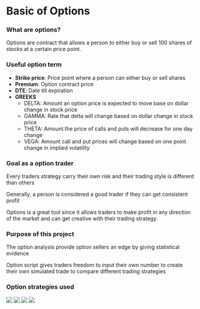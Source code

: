 # Basic of Options
### What are options?

 Options are contract that allows a person to either buy or sell 100 shares of stocks at a certain price point.

### Useful option term
- **Strike price**: Price point where a person can either buy or sell shares
- **Premium**: Option contract price
- **DTE**: Date till expiration
- **GREEKS**
    - DELTA: Amount an option price is expected to move base on dollar change in stock price
    - GAMMA: Rate that delta will change based on dollar change in stock price
    - THETA: Amount the price of calls and puts will decrease for one day change
    - VEGA: Amount call and put prices will change based on one point change in implied volatility

### Goal as a option trader
Every traders strategy carry their own risk and their trading style is different than others

Generally, a person is considered a good trader if they can get consistent profit 

Options is a great tool since it allows traders to make profit in any direction of the market and can get creative with their trading strategy.

### Purpose of this project
The option analysis provide option sellers an edge by giving statistical evidence 

Option script gives traders freedom to input their own number to create their own simulated trade to compare different trading strategies

### Option strategies used
![](short-put.jpg)
![](short-call.jpg)
![](put-credit-spread.jpg)
![](call-credit-spread.jpg)
